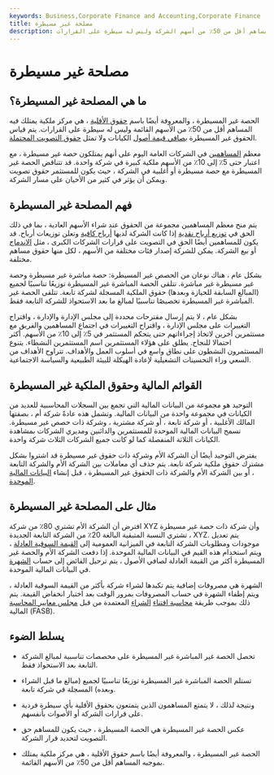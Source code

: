 ```yaml
---
keywords: Business,Corporate Finance and Accounting,Corporate Finance
title: مصلحة غير مسيطرة
description: الحصة غير المسيطرة هي مركز ملكية يمتلك فيه المساهم أقل من 50٪ من أسهم الشركة وليس له سيطرة على القرارات.
---
```


# مصلحة غير مسيطرة
## ما هي المصلحة غير المسيطرة؟

الحصة غير المسيطرة ، والمعروفة أيضًا باسم [حقوق الأقلية](/minorityinterest) ، هي مركز ملكية يمتلك فيه المساهم أقل من 50٪ من الأسهم القائمة وليس له سيطرة على القرارات. يتم قياس الحقوق غير المسيطرة [بصافي قيمة أصول](/nav) الكيانات ولا تمثل [حقوق التصويت المحتملة](/votingright).

معظم [المساهمين](/shareholder) في الشركات العامة اليوم على أنهم يمتلكون حصة غير مسيطرة ، مع اعتبار حتى 5٪ إلى 10٪ من الأسهم ملكية كبيرة في شركة واحدة. قد تتناقض الحصة غير المسيطرة مع حصة مسيطرة أو أغلبية في الشركة ، حيث يكون للمستثمر حقوق تصويت ويمكن أن يؤثر في كثير من الأحيان على مسار الشركة.

## فهم المصلحة غير المسيطرة

يتم منح معظم المساهمين مجموعة من الحقوق عند شراء الأسهم العادية ، بما في ذلك الحق في [توزيع أرباح نقدية](/dividend) إذا كانت الشركة لديها [أرباح كافية](/earnings) وتعلن توزيعات أرباح. قد يكون للمساهمين أيضًا الحق في التصويت على قرارات الشركات الكبرى ، مثل [الاندماج](/merger) أو بيع الشركة. يمكن للشركة إصدار فئات مختلفة من الأسهم ، لكل منها حقوق مساهم مختلفة.

بشكل عام ، هناك نوعان من الحصص غير المسيطرة: حصة مباشرة غير مسيطرة وحصة غير مسيطرة غير مباشرة. تتلقى الحصة المباشرة غير المسيطرة توزيعًا تناسبيًا لجميع (المبالغ السابقة للحيازة وبعدها) حقوق الملكية المسجلة لشركة تابعة. تتلقى الحصة غير المباشرة غير المسيطرة تخصيصًا تناسبيًا لمبالغ ما بعد الاستحواذ للشركة التابعة فقط.

بشكل عام ، لا يتم إرسال مقترحات محددة إلى مجلس الإدارة والإدارة ، واقتراح التغييرات على مجلس الإدارة ، واقتراح التغييرات في اجتماع المساهمين والفريق مع مستثمرين آخرين لاتخاذ إجراءاتهم حتى يتحكم المستثمر في 5٪ إلى 10٪ من الأسهم. أكثر احتمالا للنجاح. يطلق على هؤلاء المستثمرين اسم المستثمرين النشطاء. يتنوع المستثمرون النشطون على نطاق واسع في أسلوب العمل والأهداف. تتراوح الأهداف من السعي وراء التحسينات التشغيلية لإعادة الهيكلة للبيئة الطبيعية والسياسة الاجتماعية.

## القوائم المالية وحقوق الملكية غير المسيطرة

التوحيد هو مجموعة من البيانات المالية التي تجمع بين السجلات المحاسبية للعديد من الكيانات في مجموعة واحدة من البيانات المالية. وتشمل هذه عادةً شركة أم ، بصفتها المالك الأغلبية ، أو شركة تابعة ، أو شركة مشترية ، وشركة ذات حصص غير مسيطرة. تسمح البيانات المالية الموحدة للمستثمرين والدائنين ومديري الشركات بمشاهدة الكيانات الثلاثة المنفصلة كما لو كانت جميع الشركات الثلاث شركة واحدة.

يفترض التوحيد أيضًا أن الشركة الأم وشركة ذات حقوق غير مسيطرة قد اشتروا بشكل مشترك حقوق ملكية شركة تابعة. يتم حذف أي معاملات بين الشركة الأم والشركة التابعة ، أو بين الشركة الأم والشركة ذات الحقوق غير المسيطرة ، قبل إنشاء [البيانات المالية الموحدة](/consolidatedfinancialstatement).

## مثال على المصلحة غير المسيطرة

افترض أن الشركة الأم تشتري 80٪ من شركة XYZ وأن شركة ذات حصة غير مسيطرة تشتري النسبة المتبقية البالغة 20٪ من الشركة التابعة الجديدة ، XYZ. يتم تعديل موجودات ومطلوبات الشركة التابعة في الميزانية العمومية إلى [القيمة السوقية العادلة](/fairmarketvalue) ، ويتم استخدام هذه القيم في البيانات المالية الموحدة. إذا دفعت الشركة الأم والحصة غير المسيطرة أكثر من القيمة العادلة لصافي الأصول ، يتم ترحيل الفائض إلى حساب [الشهرة](/goodwill) في البيانات المالية الموحدة.

الشهرة هي مصروفات إضافية يتم تكبدها لشراء شركة بأكثر من القيمة السوقية العادلة ، ويتم إطفاء الشهرة في حساب المصروفات بمرور الوقت بعد اختبار انخفاض القيمة. يتم ذلك بموجب طريقة [محاسبة اقتناء](/purchaseacquisition) [الشراء](/purchaseacquisition) المعتمدة من قبل [مجلس معايير المحاسبة](/fasb) المالية (FASB).

## يسلط الضوء

- تحصل الحصة غير المباشرة غير المسيطرة على مخصصات تناسبية لمبالغ الشركة التابعة بعد الاستحواذ فقط.

- تستلم الحصة المباشرة غير المسيطرة توزيعًا تناسبيًا لجميع (مبالغ ما قبل الشراء وبعده) المسجلة في شركة تابعة.

- ونتيجة لذلك ، لا يتمتع المساهمون الذين يتمتعون بحقوق الأقلية بأي سيطرة فردية على قرارات الشركة أو الأصوات بأنفسهم.

- عكس الحصة غير المسيطرة هي الحصة المسيطرة ، حيث يكون للمساهم حق التصويت لتحديد قرار الشركة.

- الحصة غير المسيطرة ، والمعروفة أيضًا باسم حقوق الأقلية ، هي مركز ملكية يمتلك بموجبه المساهم أقل من 50٪ من الأسهم القائمة.


